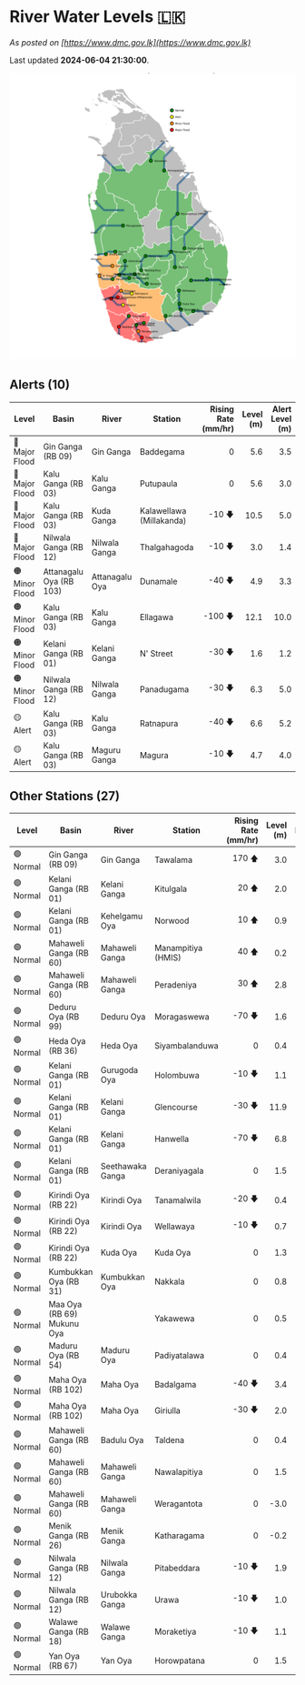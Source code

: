 # River Water Levels :sri_lanka:

*As posted on [https://www.dmc.gov.lk](https://www.dmc.gov.lk)*

Last updated **2024-06-04 21:30:00**.


<div id="river-water-level-map">

![River Water Level Map](images/river-water-level-map.png)

</div>

## Alerts (10)

| Level | Basin | River | Station | Rising Rate (mm/hr) | Level (m) | Alert Level (m) |
|---|---|---|---|--: |--:|--:|
| 🔴 Major Flood | Gin Ganga (RB 09) | Gin Ganga | Baddegama | 0  | 5.6 | 3.5 |
| 🔴 Major Flood | Kalu Ganga (RB 03) | Kalu Ganga | Putupaula | 0  | 5.6 | 3.0 |
| 🔴 Major Flood | Kalu Ganga (RB 03) | Kuda Ganga | Kalawellawa (Millakanda) | -10 🡇 | 10.5 | 5.0 |
| 🔴 Major Flood | Nilwala Ganga (RB 12) | Nilwala Ganga | Thalgahagoda | -10 🡇 | 3.0 | 1.4 |
| 🟠 Minor Flood | Attanagalu Oya (RB 103) | Attanagalu Oya | Dunamale | -40 🡇 | 4.9 | 3.3 |
| 🟠 Minor Flood | Kalu Ganga (RB 03) | Kalu Ganga | Ellagawa | -100 🡇 | 12.1 | 10.0 |
| 🟠 Minor Flood | Kelani Ganga (RB 01) | Kelani Ganga | N' Street | -30 🡇 | 1.6 | 1.2 |
| 🟠 Minor Flood | Nilwala Ganga (RB 12) | Nilwala Ganga | Panadugama | -30 🡇 | 6.3 | 5.0 |
| 🟡 Alert | Kalu Ganga (RB 03) | Kalu Ganga | Ratnapura | -40 🡇 | 6.6 | 5.2 |
| 🟡 Alert | Kalu Ganga (RB 03) | Maguru Ganga | Magura | -10 🡇 | 4.7 | 4.0 |

## Other Stations (27)

| Level | Basin | River | Station | Rising Rate (mm/hr) | Level (m) | Alert Level (m) | Time to Alert |
|---|---|---|---|--: |--:|--:|---|
| 🟢 Normal | Gin Ganga (RB 09) | Gin Ganga | Tawalama | 170 🡅 | 3.0 | 4.0 | 6.2 ⏳ |
| 🟢 Normal | Kelani Ganga (RB 01) | Kelani Ganga | Kitulgala | 20 🡅 | 2.0 | 3.0 | 49.0 ⏳ |
| 🟢 Normal | Kelani Ganga (RB 01) | Kehelgamu Oya | Norwood | 10 🡅 | 0.9 | 1.5 | 62.0 ⏳ |
| 🟢 Normal | Mahaweli Ganga (RB 60) | Mahaweli Ganga | Manampitiya (HMIS) | 40 🡅 | 0.2 | 3.0 | 69.0 ⏳ |
| 🟢 Normal | Mahaweli Ganga (RB 60) | Mahaweli Ganga | Peradeniya | 30 🡅 | 2.8 | 5.0 | 72.3 ⏳ |
| 🟢 Normal | Deduru Oya (RB 99) | Deduru Oya | Moragaswewa | -70 🡇 | 1.6 | 4.8 | 🟢 |
| 🟢 Normal | Heda Oya (RB 36) | Heda Oya | Siyambalanduwa | 0  | 0.4 | 4.5 | 🟢 |
| 🟢 Normal | Kelani Ganga (RB 01) | Gurugoda Oya | Holombuwa | -10 🡇 | 1.1 | 3.0 | 🟢 |
| 🟢 Normal | Kelani Ganga (RB 01) | Kelani Ganga | Glencourse | -30 🡇 | 11.9 | 15.0 | 🟢 |
| 🟢 Normal | Kelani Ganga (RB 01) | Kelani Ganga | Hanwella | -70 🡇 | 6.8 | 7.0 | 🟢 |
| 🟢 Normal | Kelani Ganga (RB 01) | Seethawaka Ganga | Deraniyagala | 0  | 1.5 | 4.8 | 🟢 |
| 🟢 Normal | Kirindi Oya (RB 22) | Kirindi Oya | Tanamalwila | -20 🡇 | 0.4 | 4.0 | 🟢 |
| 🟢 Normal | Kirindi Oya (RB 22) | Kirindi Oya | Wellawaya | -10 🡇 | 0.7 | 4.4 | 🟢 |
| 🟢 Normal | Kirindi Oya (RB 22) | Kuda Oya | Kuda Oya | 0  | 1.3 | 6.9 | 🟢 |
| 🟢 Normal | Kumbukkan Oya (RB 31) | Kumbukkan Oya | Nakkala | 0  | 0.8 | 5.0 | 🟢 |
| 🟢 Normal | Maa Oya (RB 69) Mukunu Oya |  | Yakawewa | 0  | 0.5 | 4.0 | 🟢 |
| 🟢 Normal | Maduru Oya (RB 54) | Maduru Oya | Padiyatalawa | 0  | 0.4 | 4.0 | 🟢 |
| 🟢 Normal | Maha Oya (RB 102) | Maha Oya | Badalgama | -40 🡇 | 3.4 | 5.0 | 🟢 |
| 🟢 Normal | Maha Oya (RB 102) | Maha Oya | Giriulla | -30 🡇 | 2.0 | 5.5 | 🟢 |
| 🟢 Normal | Mahaweli Ganga (RB 60) | Badulu Oya | Taldena | 0  | 0.4 | 3.0 | 🟢 |
| 🟢 Normal | Mahaweli Ganga (RB 60) | Mahaweli Ganga | Nawalapitiya | 0  | 1.5 | 3.5 | 🟢 |
| 🟢 Normal | Mahaweli Ganga (RB 60) | Mahaweli Ganga | Weragantota | 0  | -3.0 | 5.0 | 🟢 |
| 🟢 Normal | Menik Ganga (RB 26) | Menik Ganga | Katharagama | 0  | -0.2 | 4.0 | 🟢 |
| 🟢 Normal | Nilwala Ganga (RB 12) | Nilwala Ganga | Pitabeddara | -10 🡇 | 1.9 | 4.0 | 🟢 |
| 🟢 Normal | Nilwala Ganga (RB 12) | Urubokka Ganga | Urawa | -10 🡇 | 1.0 | 2.5 | 🟢 |
| 🟢 Normal | Walawe Ganga (RB 18) | Walawe Ganga | Moraketiya | -10 🡇 | 1.1 | 3.0 | 🟢 |
| 🟢 Normal | Yan Oya (RB 67) | Yan Oya | Horowpatana | 0  | 1.5 | 6.0 | 🟢 |

